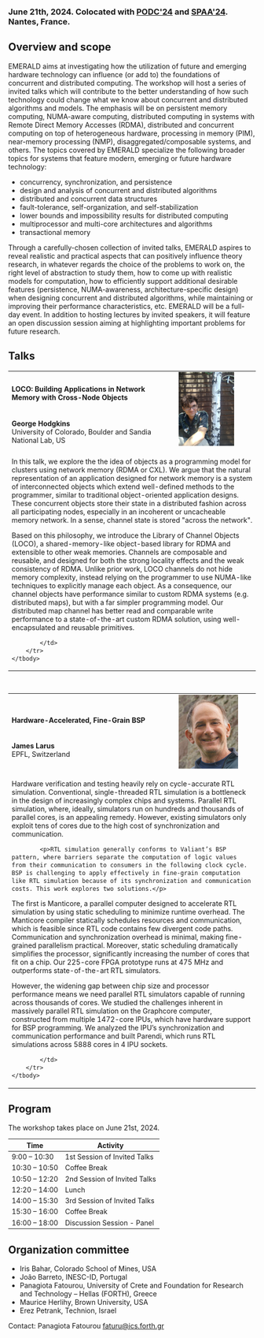 <!-- # 1st Workshop on Distributed Computing with Emerging Hardware Technology -->

<!-- ### In conjunction with [PODC'24](https://www.podc.org/podc2024/), Nantes, France, June 17-21, 2024 -->

### June 21th, 2024. Colocated with [PODC'24](https://www.podc.org/podc2024/) and [SPAA'24](https://spaa.acm.org/). Nantes, France.

## Overview and scope

EMERALD aims at investigating how the utilization of future and emerging hardware technology can influence (or add to) the foundations of concurrent and distributed computing. The workshop will host a series of invited talks which will contribute to the better understanding of how such technology could change what we know about concurrent and distributed algorithms and models. The emphasis will be on persistent memory computing, NUMA-aware computing, distributed computing in systems with Remote Direct Memory Accesses (RDMA), distributed and concurrent computing on top of heterogeneous hardware, processing in memory (PIM), near-memory processing (NMP), disaggregated/composable systems, and others. 
The topics covered by EMERALD specialize the following broader topics for systems that feature modern, emerging or future hardware technology:

- concurrency, synchronization, and persistence 
- design and analysis of concurrent and distributed algorithms
- distributed and concurrent data structures
- fault-tolerance, self-organization, and self-stabilization
- lower bounds and impossibility results for distributed computing
- multiprocessor and multi-core architectures and algorithms
- transactional memory

Through a carefully-chosen collection of invited talks, EMERALD aspires to reveal realistic and practical aspects that can positively influence theory research, in whatever regards the choice of the problems to work on, the right level of abstraction to study them, how to come up with realistic models for computation, how to efficiently support additional desirable features (persistence, NUMA-awareness, architecture-specific design) when designing concurrent and distributed algorithms, while maintaining or improving their performance characteristics, etc. 
EMERALD will be a full-day event.  In addition to hosting lectures by invited speakers, it will feature an open discussion session aiming at highlighting important problems for future research. 


## Talks



<table>
    <tbody>
        <tr>
            <td><h4>LOCO: Building Applications in Network Memory with Cross-Node Objects</h4> <br> <b>George Hodgkins</b> <br> University of Colorado, Boulder and Sandia National Lab, US</td>
            <td width="150"><img src="speakers/Hodgkins.jpg" alt="George Hodgkins" height="150"/> </td>
        </tr>
        <tr>
            <td colspan=2>
            <p>In this talk, we explore the the idea of objects as a programming model for clusters using network memory (RDMA or CXL). We argue that the natural representation of an application designed for network memory is a system of interconnected objects which extend well-defined methods to the programmer, similar to traditional object-oriented application designs. These concurrent objects store their state in a distributed fashion across all participating nodes, especially in an incoherent or uncacheable memory network. In a sense, channel state is stored "across the network".</p>

<p>Based on this philosophy, we introduce the Library of Channel Objects (LOCO), a shared-memory-like object-based library for RDMA and extensible to other weak memories. Channels are composable and reusable, and designed for both the strong locality effects and the weak consistency of RDMA.  Unlike prior work, LOCO channels do not hide memory complexity, instead relying on the programmer to use NUMA-like techniques to explicitly manage each object. As a consequence, our channel objects have performance similar to custom RDMA systems (e.g. distributed maps), but with a far simpler programming model. Our distributed map channel has better read and comparable write performance to a state-of-the-art custom RDMA solution, using well-encapsulated and reusable primitives.</p>

            </td>
        </tr>
    </tbody>
</table>

<br/>


<table>
    <tbody>
        <tr>
            <td><h4>Hardware-Accelerated, Fine-Grain BSP</h4> <br> <b>James Larus</b> <br> EPFL, Switzerland</td>
            <td width="150"><img src="speakers/larus.jpeg" alt="James Larus" height="150"/> </td>
        </tr>
        <tr>
            <td colspan=2>
            <p>Hardware verification and testing heavily rely on cycle-accurate RTL simulation. Conventional, single-threaded RTL simulation is a bottleneck in the design of increasingly complex chips and systems. Parallel RTL simulation, where, ideally, simulators run on hundreds and thousands of parallel cores, is an appealing remedy. However, existing simulators only exploit tens of cores due to the high cost of synchronization and communication. </p>

            <p>RTL simulation generally conforms to Valiant’s BSP pattern, where barriers separate the computation of logic values from their communication to consumers in the following clock cycle.  BSP is challenging to apply effectively in fine-grain computation like RTL simulation because of its synchronization and communication costs. This work explores two solutions.</p>

<p>The first is Manticore, a parallel computer designed to accelerate RTL simulation by using static scheduling to minimize runtime overhead. The Manticore compiler statically schedules resources and communication, which is feasible since RTL code contains few divergent code paths. Communication and synchronization overhead is minimal, making fine-grained parallelism practical. Moreover, static scheduling dramatically simplifies the processor, significantly increasing the number of cores that fit on a chip. Our 225-core FPGA prototype runs at 475 MHz and outperforms state-of-the-art RTL simulators.</p>

<p>However, the widening gap between chip size and processor performance means we need parallel RTL simulators capable of running across thousands of cores. We studied the challenges inherent in massively parallel RTL simulation on the Graphcore computer, constructed from multiple 1472-core IPUs, which have hardware support for BSP programming. We analyzed the IPU’s synchronization and communication performance and built Parendi, which runs RTL simulations across 5888 cores in 4 IPU sockets.</p>

            </td>
        </tr>
    </tbody>
</table>



## Program

The workshop takes place on June 21st, 2024. 

| Time  | Activity  |
|---|---|
| 9:00 – 10:30 |	1st Session of Invited Talks |
| 10:30 – 10:50 |	Coffee Break |
| 10:50 – 12:20 |	2nd Session of Invited Talks |
| 12:20 – 14:00 |	Lunch |
| 14:00 – 15:30 |	3rd Session of Invited Talks |
| 15:30 – 16:00 |	Coffee Break |
| 16:00  – 18:00 | Discussion Session - Panel |












## Organization committee

- Iris Bahar, Colorado School of Mines, USA
- João Barreto, INESC-ID, Portugal
- Panagiota Fatourou, University of Crete and Foundation for Research and Technology – Hellas
(FORTH), Greece
- Maurice Herlihy, Brown University, USA
- Erez Petrank, Technion, Israel

Contact: Panagiota Fatourou <faturu@ics.forth.gr>